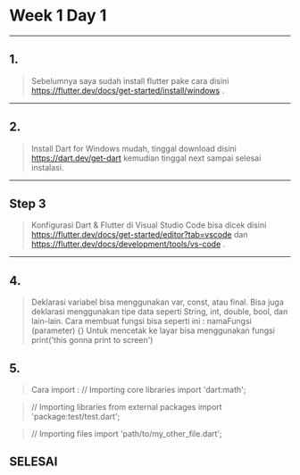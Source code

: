 # Week 1 Day 1
----
## 1.

> Sebelumnya saya sudah install flutter pake cara disini https://flutter.dev/docs/get-started/install/windows .

----
## 2. 
> Install Dart for Windows mudah, tinggal download disini https://dart.dev/get-dart kemudian tinggal next sampai selesai instalasi.

----
## Step 3
> Konfigurasi Dart & Flutter di Visual Studio Code bisa dicek disini https://flutter.dev/docs/get-started/editor?tab=vscode dan https://flutter.dev/docs/development/tools/vs-code .

----
## 4.
> Deklarasi variabel bisa menggunakan var, const, atau final. Bisa juga deklarasi menggunakan tipe data seperti String, int, double, bool, dan lain-lain.
> Cara membuat fungsi bisa seperti ini : namaFungsi (parameter) {}
> Untuk mencetak ke layar bisa menggunakan fungsi print('this gonna print to screen')

## 5.
> Cara import : 
>// Importing core libraries
>import 'dart:math';

>// Importing libraries from external packages
>import 'package:test/test.dart';

>// Importing files
>import 'path/to/my_other_file.dart';
 
## SELESAI